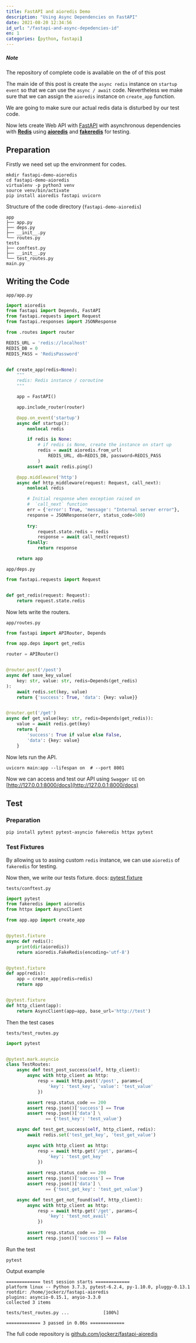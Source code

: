 ```yaml
---
title: FastAPI and aioredis Demo
description: "Using Async Dependencies on FastAPI"
date: 2021-08-20 12:34:56
id_url: "/fastapi-and-async-depedencies-id"
en: 1
categories: [python, fastapi]
---
```



<div class="note info">
  <h5>Note</h5>
  <p>The repository of complete code is available on the of of this post</p>
</div>

The main ide of this post is create the `async redis` instance on `startup event` so that we can use the `async / await` code.
Nevertheless we make sure that we can assign the `aioredis` instance on `create_app` function.

We are going to make sure our actual redis data is disturbed by our test code.

Now lets create Web API with [FastAPI][fastapi] with asynchronous dependencies with __[Redis][redis]__ using __[aioredis][aioredis]__ and __[fakeredis][fakeredis]__ for testing.


## Preparation

Firstly we need set up the environment for codes.

```shell
mkdir fastapi-demo-aioredis
cd fastapi-demo-aioredis
virtualenv -p python3 venv
source venv/bin/activate
pip install aioredis fastapi uvicorn
```

Structure of the code directory (`fastapi-demo-aioredis`)

```
app
├── app.py
├── deps.py
├── __init__.py
└── routes.py
tests
├── conftest.py
├── __init__.py
└── test_routes.py
main.py
```


## Writing the Code

`app/app.py`
```python
import aioredis
from fastapi import Depends, FastAPI
from fastapi.requests import Request
from fastapi.responses import JSONResponse

from .routes import router

REDIS_URL = 'redis://localhost'
REDIS_DB = 0
REDIS_PASS = 'RedisPassword'


def create_app(redis=None):
    """
    redis: Redis instance / coroutine
    """

    app = FastAPI()

    app.include_router(router)

    @app.on_event('startup')
    async def startup():
        nonlocal redis

        if redis is None:
            # if redis is None, create the instance on start up
            redis = await aioredis.from_url(
                REDIS_URL, db=REDIS_DB, password=REDIS_PASS
            )
        assert await redis.ping()

    @app.middleware('http')
    async def http_middleware(request: Request, call_next):
        nonlocal redis

        # Initial response when exception raised on 
        #  `call_next` function
        err = {'error': True, 'message': "Internal server error"},
        response = JSONResponse(err, status_code=500)
        
        try:
            request.state.redis = redis
            response = await call_next(request)
        finally:
            return response

    return app

```

`app/deps.py`
```python
from fastapi.requests import Request


def get_redis(request: Request):
    return request.state.redis

```

Now lets write the routers.

`app/routes.py`
```python
from fastapi import APIRouter, Depends

from app.deps import get_redis

router = APIRouter()


@router.post('/post')
async def save_key_value(
    key: str, value: str, redis=Depends(get_redis)
):
    await redis.set(key, value)
    return {'success': True, 'data': {key: value}}


@router.get('/get')
async def get_value(key: str, redis=Depends(get_redis)):
    value = await redis.get(key)
    return {
        'success': True if value else False,
        'data': {key: value}
    }

```

Now lets run the API.

```shell
uvicorn main:app --lifespan on  # --port 8001
```

Now we can access and test our API using `Swagger UI` on [http://127.0.0.1:8000/docs](http://127.0.0.1:8000/docs)


## Test

### Preparation

```shell
pip install pytest pytest-asyncio fakeredis httpx pytest
```


### Test Fixtures

By allowing us to assing custom `redis` instance, we can use `aioredis` of `fakeredis` for testing.

Now then, we write our tests fixture. docs: [pytest fixture][pytest]

`tests/conftest.py`
```python
import pytest
from fakeredis import aioredis
from httpx import AsyncClient

from app.app import create_app


@pytest.fixture
async def redis():
    print(dir(aioredis))
    return aioredis.FakeRedis(encoding='utf-8')


@pytest.fixture
def app(redis):
    app = create_app(redis=redis)
    return app


@pytest.fixture
def http_client(app):
    return AsyncClient(app=app, base_url='http://test')

```

Then the test cases

`tests/test_routes.py`
```python
import pytest


@pytest.mark.asyncio
class TestRoutes:
    async def test_post_success(self, http_client):
        async with http_client as http:
            resp = await http.post('/post', params={
                'key': 'test_key', 'value': 'test_value'
            })

        assert resp.status_code == 200
        assert resp.json()['success'] == True
        assert resp.json()['data'] \
               == {'test_key': 'test_value'}

    async def test_get_success(self, http_client, redis):
        await redis.set('test_get_key', 'test_get_value')

        async with http_client as http:
            resp = await http.get('/get', params={
                'key': 'test_get_key'
            })
        
        assert resp.status_code == 200
        assert resp.json()['success'] == True
        assert resp.json()['data'] \
               == {'test_get_key': 'test_get_value'}

    async def test_get_not_found(self, http_client):
        async with http_client as http:
            resp = await http.get('/get', params={
                'key': 'test_not_avail'
            })
        
        assert resp.status_code == 200
        assert resp.json()['success'] == False

```

Run the test

```shell
pytest
```

Output example
```
============= test session starts =============
platform linux -- Python 3.7.3, pytest-6.2.4, py-1.10.0, pluggy-0.13.1
rootdir: /home/jockerz/fastapi-aioredis
plugins: asyncio-0.15.1, anyio-3.3.0
collected 3 items

tests/test_routes.py ...             [100%]

============= 3 passed in 0.06s =============
```

The full code repository is [github.com/jockerz/fastapi-aioredis][repo]


[aioredis]: https://aioredis.readthedocs.io/en/latest/
[fakeredis]: https://github.com/jamesls/fakeredis/
[fastapi]: https://fastapi.tiangolo.com
[pytest]: https://docs.pytest.org/en/latest/how-to/fixtures.html
[redis]: https://redis.io/
[repo]: https://github.com/jockerz/fastapi-demo-aioredis
